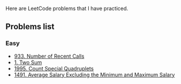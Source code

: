 Here are LeetCode problems that I have practiced. 

## Problems list

### Easy
* [933. Number of Recent Calls](https://leetcode.com/problems/number-of-recent-calls/description/)
* [1. Two Sum](https://leetcode.com/problems/two-sum/description/)
* [1995. Count Special Quadruplets](https://leetcode.com/problems/count-special-quadruplets/description/)
* [1491. Average Salary Excluding the Minimum and Maximum Salary](https://leetcode.com/problems/average-salary-excluding-the-minimum-and-maximum-salary/description/)

